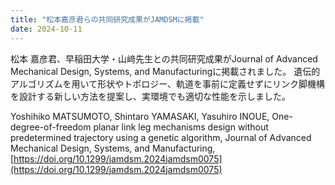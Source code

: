 ```yaml
---
title: "松本嘉彦君らの共同研究成果がJAMDSMに掲載"
date: 2024-10-11
---
```


松本 嘉彦君、早稲田大学・山﨑先生との共同研究成果がJournal of Advanced Mechanical Design, Systems, and Manufacturingに掲載されました。
遺伝的アルゴリズムを用いて形状やトポロジー、軌道を事前に定義せずにリンク脚機構を設計する新しい方法を提案し、実環境でも適切な性能を示しました。

Yoshihiko MATSUMOTO, Shintaro YAMASAKI, Yasuhiro INOUE,
One-degree-of-freedom planar link leg mechanisms design without predetermined trajectory using a genetic algorithm,
Journal of Advanced Mechanical Design, Systems, and Manufacturing,
[https://doi.org/10.1299/jamdsm.2024jamdsm0075](https://doi.org/10.1299/jamdsm.2024jamdsm0075)
